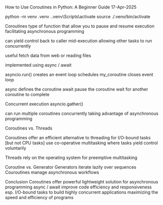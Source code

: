 How to Use Coroutines in Python: A Beginner Guide
17-Apr-2025

python -m venv .venv
.\.venv\Scripts\activate
source ./.venv/bin/activate


Coroutines
type of function that allow you to pause and resume execution
facilitating asynchronous programming

can yield control back to caller mid-execution allowing other tasks to run concurrently

useful
fetch data from web or reading files

implemented using async / await


asyncio.run()
creates an event loop
schedules my_coroutine
closes event loop


async   defines the coroutine
await   pause the coroutine     wait for another coroutine to complete


Concurrent execution
asyncio.gather()

can run multiple coroutines concurrently
taking advantage of asynchronous programming


Coroutines vs. Threads

Coroutines 
offer an efficient alternative to threading for I/O-bound tasks	[but not CPU tasks]
use co-operative multitasking where tasks yield control voluntarily

Threads
rely on the operating system for preemptive multitasking


Coroutine vs. Generator
Generators		iterate lazily over sequences
Couroutines		manage asynchronous workflows


Conclusion
Coroutines offer powerful lightweight solution for asynchronous programming
async / await improve code efficiency and responsiveness esp. I/O-bound tasks
to
build highly concurrent applications maximizing the speed and efficiency of programs